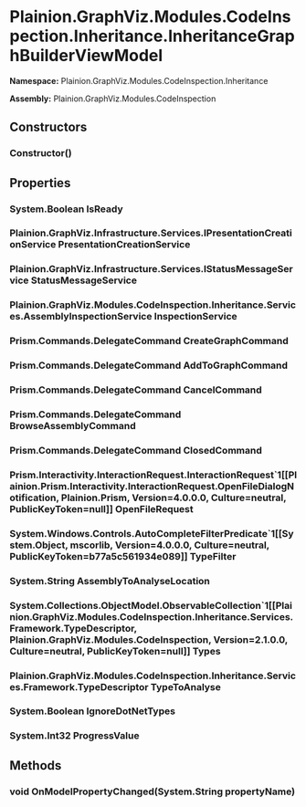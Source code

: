 
# Plainion.GraphViz.Modules.CodeInspection.Inheritance.InheritanceGraphBuilderViewModel

**Namespace:** Plainion.GraphViz.Modules.CodeInspection.Inheritance

**Assembly:** Plainion.GraphViz.Modules.CodeInspection


## Constructors

### Constructor()


## Properties

### System.Boolean IsReady

### Plainion.GraphViz.Infrastructure.Services.IPresentationCreationService PresentationCreationService

### Plainion.GraphViz.Infrastructure.Services.IStatusMessageService StatusMessageService

### Plainion.GraphViz.Modules.CodeInspection.Inheritance.Services.AssemblyInspectionService InspectionService

### Prism.Commands.DelegateCommand CreateGraphCommand

### Prism.Commands.DelegateCommand AddToGraphCommand

### Prism.Commands.DelegateCommand CancelCommand

### Prism.Commands.DelegateCommand BrowseAssemblyCommand

### Prism.Commands.DelegateCommand ClosedCommand

### Prism.Interactivity.InteractionRequest.InteractionRequest`1[[Plainion.Prism.Interactivity.InteractionRequest.OpenFileDialogNotification, Plainion.Prism, Version=4.0.0.0, Culture=neutral, PublicKeyToken=null]] OpenFileRequest

### System.Windows.Controls.AutoCompleteFilterPredicate`1[[System.Object, mscorlib, Version=4.0.0.0, Culture=neutral, PublicKeyToken=b77a5c561934e089]] TypeFilter

### System.String AssemblyToAnalyseLocation

### System.Collections.ObjectModel.ObservableCollection`1[[Plainion.GraphViz.Modules.CodeInspection.Inheritance.Services.Framework.TypeDescriptor, Plainion.GraphViz.Modules.CodeInspection, Version=2.1.0.0, Culture=neutral, PublicKeyToken=null]] Types

### Plainion.GraphViz.Modules.CodeInspection.Inheritance.Services.Framework.TypeDescriptor TypeToAnalyse

### System.Boolean IgnoreDotNetTypes

### System.Int32 ProgressValue


## Methods

### void OnModelPropertyChanged(System.String propertyName)
